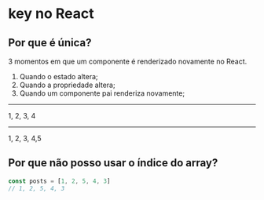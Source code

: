 # key no React

## Por que é única?

3 momentos em que um componente é renderizado novamente no React.

1. Quando o estado altera;
2. Quando a propriedade altera;
3. Quando um componente pai renderiza novamente;

-----

1, 2, 3, 4

-----

1, 2, 3, 4,5

## Por que não posso usar o índice do array?

```js
const posts = [1, 2, 5, 4, 3]
// 1, 2, 5, 4, 3
```
